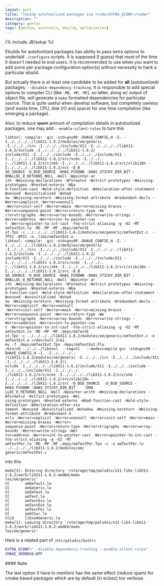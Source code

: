 ```yaml
---
layout: post
title: "Tuning autotoolized packages via <code>EXTRA_ECONF</code>"
description: ""
category: gentoo
tags: [gentoo, autotools, ebuild, optimization]
---
```

{% include JB/setup %}


Ebuilds for autotoolized packages has ability to pass extra options to underlaid
`./configure` scripts. It is supposed (I guess) that most of the time it doesn't needed to end users.
It is recommended to use when you want to add some per-package configuration option(s)
without necessity to hack a particular ebuild.

But actually there is at least one candidate to be added for **all**
(autotoolized) packages: `--disable-dependency-tracking`. It is responsible to add special options to
compiler CLI (like `-MD`, `-MP`, `-MF`), so latter, along w/ output of object file, will generate a
`make` formatted dependencies for particular source. That is quite useful when develop software, but
completely useless (and waste time, CPU, disk I/O and space) for one time compilation (like emerging
a package).

Also, to reduce <del>spam</del> amount of compilation details in autotoolized packages,
one may add `--enable-silent-rules` to turn this

    libtool: compile:  gcc -std=gnu99 -DHAVE_CONFIG_H -I. -I../../../../libX11-1.6.2/modules/om/generic
    -I../../../src -I../../../include/X11 -I../../../../libX11-1.6.2/include -I../../../../libX11-1.6.2/
    include/X11 -I../../../include -I../../../include/X11 -I../../../../libX11-1.6.2/src/xcms -I../../..
    /../libX11-1.6.2/src/xkb -I../../../../libX11-1.6.2/src/xlibi18n -I../../../../libX11-1.6.2/src -D_B
    SD_SOURCE -D_BSD_SOURCE -DHAS_FCHOWN -DHAS_STICKY_DIR_BIT -DMALLOC_0_RETURNS_NULL -Wall -Wpointer-ar
    ith -Wmissing-declarations -Wformat=2 -Wstrict-prototypes -Wmissing-prototypes -Wnested-externs -Wba
    d-function-cast -Wold-style-definition -Wdeclaration-after-statement -Wunused -Wuninitialized -Wshad
    ow -Wmissing-noreturn -Wmissing-format-attribute -Wredundant-decls -Werror=implicit -Werror=nonnull
    -Werror=init-self -Werror=main -Werror=missing-braces -Werror=sequence-point -Werror=return-type -We
    rror=trigraphs -Werror=array-bounds -Werror=write-strings -Werror=address -Werror=int-to-pointer-cas
    t -Werror=pointer-to-int-cast -fno-strict-aliasing -g -O2 -MT omTextExt.lo -MD -MP -MF .deps/omTextE
    xt.Tpo -c ../../../../libX11-1.6.2/modules/om/generic/omTextExt.c  -fPIC -DPIC -o .libs/omTextExt.o
    libtool: compile:  gcc -std=gnu99 -DHAVE_CONFIG_H -I. -I../../../../libX11-1.6.2/modules/om/generic
    -I../../../src -I../../../include/X11 -I../../../../libX11-1.6.2/include -I../../../../libX11-1.6.2/
    include/X11 -I../../../include -I../../../include/X11 -I../../../../libX11-1.6.2/src/xcms -I../../..
    /../libX11-1.6.2/src/xkb -I../../../../libX11-1.6.2/src/xlibi18n -I../../../../libX11-1.6.2/src -D_B
    SD_SOURCE -D_BSD_SOURCE -DHAS_FCHOWN -DHAS_STICKY_DIR_BIT -DMALLOC_0_RETURNS_NULL -Wall -Wpointer-ar
    ith -Wmissing-declarations -Wformat=2 -Wstrict-prototypes -Wmissing-prototypes -Wnested-externs -Wba
    d-function-cast -Wold-style-definition -Wdeclaration-after-statement -Wunused -Wuninitialized -Wshad
    ow -Wmissing-noreturn -Wmissing-format-attribute -Wredundant-decls -Werror=implicit -Werror=nonnull
    -Werror=init-self -Werror=main -Werror=missing-braces -Werror=sequence-point -Werror=return-type -We
    rror=trigraphs -Werror=array-bounds -Werror=write-strings -Werror=address -Werror=int-to-pointer-cas
    t -Werror=pointer-to-int-cast -fno-strict-aliasing -g -O2 -MT omTextExt.lo -MD -MP -MF .deps/omTextE
    xt.Tpo -c ../../../../libX11-1.6.2/modules/om/generic/omTextExt.c -o omTextExt.o >/dev/null 2>&1
    mv -f .deps/omTextExt.Tpo .deps/omTextExt.Plo
    /bin/sh ../../../libtool  --tag=CC   --mode=compile gcc -std=gnu99 -DHAVE_CONFIG_H -I. -I../../../..
    /libX11-1.6.2/modules/om/generic -I../../../src -I../../../include/X11  -I../../../../libX11-1.6.2/i
    nclude -I../../../../libX11-1.6.2/include/X11 -I../../../include -I../../../include/X11 -I../../../.
    ./libX11-1.6.2/src/xcms -I../../../../libX11-1.6.2/src/xkb -I../../../../libX11-1.6.2/src/xlibi18n -
    I../../../../libX11-1.6.2/src -D_BSD_SOURCE  -D_BSD_SOURCE -DHAS_FCHOWN -DHAS_STICKY_DIR_BIT    -DMA
    LLOC_0_RETURNS_NULL -Wall -Wpointer-arith -Wmissing-declarations -Wformat=2 -Wstrict-prototypes -Wmi
    ssing-prototypes -Wnested-externs -Wbad-function-cast -Wold-style-definition -Wdeclaration-after-sta
    tement -Wunused -Wuninitialized -Wshadow -Wmissing-noreturn -Wmissing-format-attribute -Wredundant-d
    ecls -Werror=implicit -Werror=nonnull -Werror=init-self -Werror=main -Werror=missing-braces -Werror=
    sequence-point -Werror=return-type -Werror=trigraphs -Werror=array-bounds -Werror=write-strings -Wer
    ror=address -Werror=int-to-pointer-cast -Werror=pointer-to-int-cast -fno-strict-aliasing -g -O2 -MT
    omTextPer.lo -MD -MP -MF .deps/omTextPer.Tpo -c -o omTextPer.lo ../../../../libX11-1.6.2/modules/om/
    generic/omTextPer.c

into this

    make[3]: Entering directory '/storage/tmp/paludis/x11-libs-libX11-1.6.2/work/libX11-1.6.2-amd64/modu
    les/om/generic'
    CC       omDefault.lo
    CC       omGeneric.lo
    CC       omImText.lo
    CC       omText.lo
    CC       omTextEsc.lo
    CC       omTextExt.lo
    CC       omTextPer.lo
    CC       omXChar.lo
    CCLD     libxomGeneric.la
    make[3]: Leaving directory '/storage/tmp/paludis/x11-libs-libX11-1.6.2/work/libX11-1.6.2-amd64/modu
    les/om/generic'

Here is a related part of `/etc/paludis/bashrc`

```bash
EXTRA_ECONF="--disable-dependency-tracking --enable-silent-rules"
CMAKE_VERBOSE=OFF
```

<div class="alert alert-info" markdown="1">
#### Note

The last option (I have to mention) has the same effect (reduce spam) for cmake based packages which
are by default (in eclass) too verbose.
</div>
